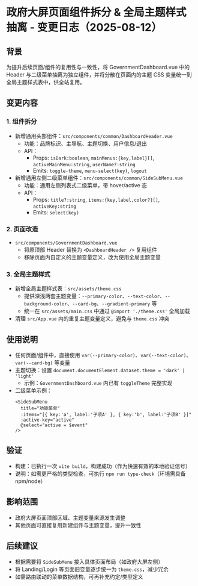 # 政府大屏页面组件拆分 & 全局主题样式抽离 - 变更日志（2025-08-12）

## 背景
为提升后续页面/组件的复用性与一致性，将 GovernmentDashboard.vue 中的 Header 与二级菜单抽离为独立组件，并将分散在页面内的主题 CSS 变量统一到全局主题样式表中，供全站复用。

## 变更内容

### 1. 组件拆分
- 新增通用头部组件：`src/components/common/DashboardHeader.vue`
  - 功能：品牌标识、主导航、主题切换、用户信息/退出
  - API：
    - Props: `isDark:boolean`, `mainMenus:{key,label}[]`, `activeMainMenu:string`, `userName?:string`
    - Emits: `toggle-theme`, `menu-select(key)`, `logout`
- 新增通用左侧二级菜单组件：`src/components/common/SideSubMenu.vue`
  - 功能：通用左侧列表式二级菜单，带 hover/active 态
  - API：
    - Props: `title?:string`, `items:{key,label,color?}[]`, `activeKey:string`
    - Emits: `select(key)`

### 2. 页面改造
- `src/components/GovernmentDashboard.vue`
  - 将原顶部 Header 替换为 `<DashboardHeader />` 复用组件
  - 移除页面内自定义的主题变量定义，改为使用全局主题变量

### 3. 全局主题样式
- 新增全局主题样式表：`src/assets/theme.css`
  - 提供深浅两套主题变量：`--primary-color`、`--text-color`、`--background-color`、`--card-bg`、`--gradient-primary` 等
  - 统一在 `src/assets/main.css` 中通过 `@import './theme.css'` 全局加载
- 清理 `src/App.vue` 内的重复主题变量定义，避免与 `theme.css` 冲突

## 使用说明
- 任何页面/组件中，直接使用 `var(--primary-color)`、`var(--text-color)`、`var(--card-bg)` 等变量
- 主题切换：设置 `document.documentElement.dataset.theme = 'dark' | 'light'`
  - 示例：`GovernmentDashboard.vue` 内已有 `toggleTheme` 完整实现
- 二级菜单示例：
  ```vue
  <SideSubMenu
    title="功能菜单"
    :items="[{ key:'a', label:'子项A' }, { key:'b', label:'子项B' }]"
    :active-key="active"
    @select="active = $event"
  />
  ```

## 验证
- 构建：已执行一次 `vite build`，构建成功（作为快速有效的本地验证信号）
- 说明：如需更严格的类型检查，可执行 `npm run type-check`（环境需具备 npm/node）

## 影响范围
- 政府大屏页面顶部区域、主题变量来源发生调整
- 其他页面可直接复用新建组件与主题变量，提升一致性

## 后续建议
- 根据需要将 `SideSubMenu` 接入具体页面布局（如政府大屏左侧）
- 将 Landing/Login 等页面旧变量逐步统一为 `theme.css`，减少冗余
- 如需路由联动的菜单数据结构，可再补充约定/类型定义

